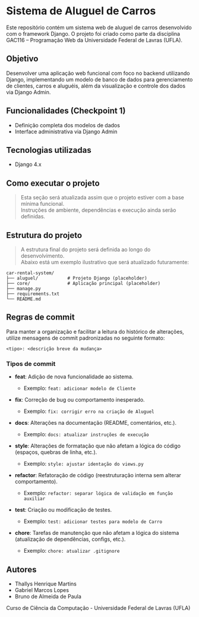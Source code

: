 # Sistema de Aluguel de Carros

Este repositório contém um sistema web de aluguel de carros desenvolvido com o framework Django. O projeto foi criado como parte da disciplina GAC116 – Programação Web da Universidade Federal de Lavras (UFLA).

## Objetivo

Desenvolver uma aplicação web funcional com foco no backend utilizando Django, implementando um modelo de banco de dados para gerenciamento de clientes, carros e aluguéis, além da visualização e controle dos dados via Django Admin.

## Funcionalidades (Checkpoint 1)

- Definição completa dos modelos de dados
- Interface administrativa via Django Admin

## Tecnologias utilizadas

- Django 4.x

## Como executar o projeto

> Esta seção será atualizada assim que o projeto estiver com a base mínima funcional.  
> Instruções de ambiente, dependências e execução ainda serão definidas.

## Estrutura do projeto

> A estrutura final do projeto será definida ao longo do desenvolvimento.  
> Abaixo está um exemplo ilustrativo que será atualizado futuramente:

```
car-rental-system/
├── aluguel/           # Projeto Django (placeholder)
├── core/              # Aplicação principal (placeholder)
├── manage.py
├── requirements.txt
└── README.md
```

## Regras de commit

Para manter a organização e facilitar a leitura do histórico de alterações, utilize mensagens de commit padronizadas no seguinte formato:

```
<tipo>: <descrição breve da mudança>
```

### Tipos de commit

- **feat**: Adição de nova funcionalidade ao sistema.
  - Exemplo: `feat: adicionar modelo de Cliente`

- **fix**: Correção de bug ou comportamento inesperado.
  - Exemplo: `fix: corrigir erro na criação de Aluguel`

- **docs**: Alterações na documentação (README, comentários, etc.).
  - Exemplo: `docs: atualizar instruções de execução`

- **style**: Alterações de formatação que não afetam a lógica do código (espaços, quebras de linha, etc.).
  - Exemplo: `style: ajustar identação do views.py`

- **refactor**: Refatoração de código (reestruturação interna sem alterar comportamento).
  - Exemplo: `refactor: separar lógica de validação em função auxiliar`

- **test**: Criação ou modificação de testes.
  - Exemplo: `test: adicionar testes para modelo de Carro`

- **chore**: Tarefas de manutenção que não afetam a lógica do sistema (atualização de dependências, configs, etc.).
  - Exemplo: `chore: atualizar .gitignore`

## Autores

- Thallys Henrique Martins
- Gabriel Marcos Lopes
- Bruno de Almeida de Paula

Curso de Ciência da Computação - Universidade Federal de Lavras (UFLA)
